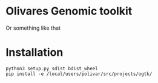 # Olivares Genomic toolkit

Or something like that

# Installation
```
python3 setup.py sdist bdist_wheel
pip install -e /local/users/polivar/src/projects/ogtk/
```

